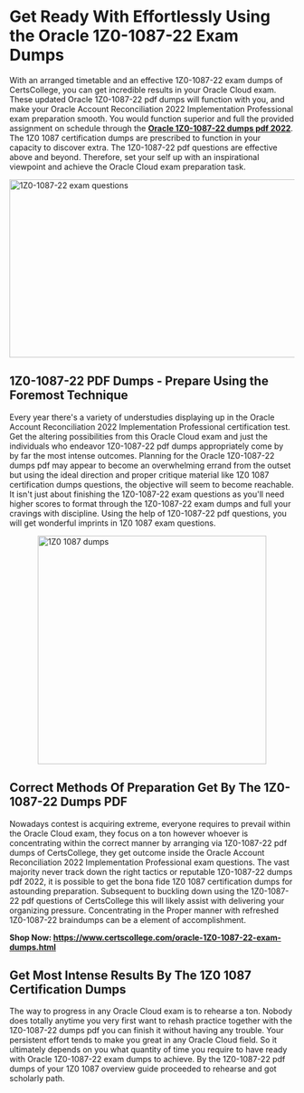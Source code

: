 <h1><strong>Get Ready With Effortlessly Using the Oracle 1Z0-1087-22 Exam Dumps&nbsp;</strong></h1>
<p><span style="font-weight: 400;">With an arranged timetable and an effective  1Z0-1087-22 exam dumps of CertsCollege, you can get incredible results in your Oracle Cloud exam. These updated Oracle 1Z0-1087-22 pdf dumps will function with you, and make your Oracle Account Reconciliation 2022 Implementation Professional exam preparation smooth. You would function superior and full the provided assignment on schedule through the <strong><a href="https://www.certscollege.com/oracle-1Z0-1087-22-exam-dumps.html">Oracle 1Z0-1087-22 dumps pdf 2022</a></strong>. The 1Z0 1087 certification dumps are prescribed to function in your capacity to discover extra. The  1Z0-1087-22 pdf questions are effective above and beyond. Therefore, set your self up with an inspirational viewpoint and achieve the Oracle Cloud exam preparation task.&nbsp;</span></p>
<p><span style="font-weight: 400;"><img style="display: block; margin-left: auto; margin-right: auto;" src="https://i.ibb.co/CPDK3ps/Yellow-and-Blue-Initiative-Blog-Banner.png" alt="1Z0-1087-22 exam questions" width="559" height="315" /></span></p>
<h2><strong>1Z0-1087-22 PDF Dumps - Prepare Using the Foremost Technique</strong></h2>
<p><span style="font-weight: 400;">Every year there's a variety of understudies displaying up in the Oracle Account Reconciliation 2022 Implementation Professional certification test. Get the altering possibilities from this Oracle Cloud exam and just the individuals who endeavor 1Z0-1087-22 pdf dumps appropriately come by by far the most intense outcomes. Planning for the Oracle 1Z0-1087-22 dumps pdf may appear to become an overwhelming errand from the outset but using the ideal direction and proper critique material like 1Z0 1087 certification dumps questions, the objective will seem to become reachable. It isn't just about finishing the 1Z0-1087-22 exam questions as you'll need higher scores to format through the 1Z0-1087-22 exam dumps and full your cravings with discipline. Using the help of 1Z0-1087-22 pdf questions, you will get wonderful imprints in 1Z0 1087 exam questions.</span></p>
<p><span style="font-weight: 400;"><a href="https://tinyurl.com/2p8vjjff"><img style="display: block; margin-left: auto; margin-right: auto;" src="https://i.ibb.co/9tMrhdY/Teacher-Appreciation-Invitation.png" alt="1Z0 1087 dumps " width="404" height="404" /></a></span></p>
<h2><strong>Correct Methods Of Preparation Get By The 1Z0-1087-22 Dumps PDF</strong></h2>
<p><span style="font-weight: 400;">Nowadays contest is acquiring extreme, everyone requires to prevail within the Oracle Cloud exam, they focus on a ton however whoever is concentrating within the correct manner by arranging via 1Z0-1087-22 pdf dumps of CertsCollege, they get outcome inside the Oracle Account Reconciliation 2022 Implementation Professional exam questions. The vast majority never track down the right tactics or reputable 1Z0-1087-22 dumps pdf 2022, it is possible to get the bona fide 1Z0 1087 certification dumps for astounding preparation. Subsequent to buckling down using the  1Z0-1087-22 pdf questions of CertsCollege this will likely assist with delivering your organizing pressure. Concentrating in the Proper manner with refreshed 1Z0-1087-22 braindumps can be a element of accomplishment.</span></p>
<p><span style="font-weight: 400;"><strong>Shop Now: <a href="https://www.certscollege.com/oracle-1Z0-1087-22-exam-dumps.html">https://www.certscollege.com/oracle-1Z0-1087-22-exam-dumps.html</a></strong></span></p>
<h2><strong>Get Most Intense Results By The 1Z0 1087 Certification Dumps</strong></h2>
<p><span style="font-weight: 400;">The way to progress in any Oracle Cloud exam is to rehearse a ton. Nobody does totally anytime you very first want to rehash practice together with the 1Z0-1087-22 dumps pdf you can finish it without having any trouble. Your persistent effort tends to make you great in any Oracle Cloud field. So it ultimately depends on you what quantity of time you require to have ready with Oracle 1Z0-1087-22 exam dumps to achieve. By the 1Z0-1087-22 pdf dumps of your 1Z0 1087 overview guide proceeded to rehearse and got scholarly path.</span></p>
